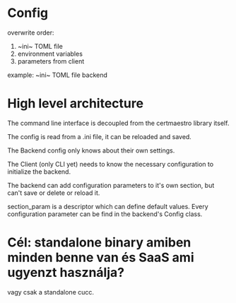 # Config

overwrite order:
1. ~ini~ TOML file
2. environment variables
3. parameters from client

example: ~ini~ TOML file backend

# High level architecture

The command line interface is decoupled from the certmaestro library itself.

The config is read from a .ini file, it can be reloaded and saved.

The Backend config only knows about their own settings.

The Client (only CLI yet) needs to know the necessary configuration to initialize the backend.

The backend can add configuration parameters to it's own section, 
but can't save or delete or reload it.

section_param is a descriptor which can define default values. Every configuration parameter 
can be find in the backend's Config class.

# Cél: standalone binary amiben minden benne van és SaaS ami ugyenzt használja?
vagy csak a standalone cucc.
